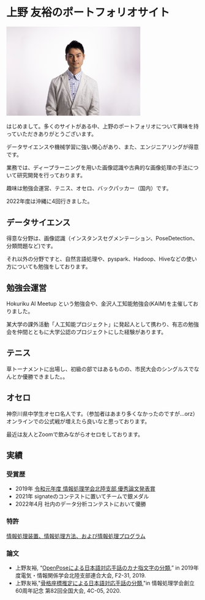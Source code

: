 # 上野 友裕のポートフォリオサイト

<img src="./Images/selfie.jpg" width="350">

はじめまして。多くのサイトがある中、上野のポートフォリオについて興味を持っていただきありがとうございます。

データサイエンスや機械学習に強い関心があり、また、エンジニアリングが得意です。

業務では、ディープラーニングを用いた画像認識や古典的な画像処理の手法について研究開発を行っております。

趣味は勉強会運営、テニス、オセロ、バックパッカー（国内）です。

2022年度は沖縄に4回行きました。

## データサイエンス

得意な分野は、画像認識（インスタンスセグメンテーション、PoseDetection、分類問題など)です。

それ以外の分野ですと、自然言語処理や、pyspark、Hadoop、Hiveなどの使い方についても勉強をしております。

## 勉強会運営
Hokuriku AI Meetup という勉強会や、金沢人工知能勉強会(KAIM)を主催しておりました。

某大学の課外活動「人工知能プロジェクト」に発起人として携わり、有志の勉強会を仲間とともに大学公認のプロジェクトにした経験があります。

## テニス
草トーナメントに出場し、初級の部ではあるものの、市民大会のシングルスでなんとか優勝できました。。


## オセロ

神奈川県中学生オセロ名人です。（参加者はあまり多くなかったのですが...orz）
オンラインでの公式戦が増えたら良いなと思っております。

最近は友人とZoomで飲みながらオセロをしております。

## 実績

### 受賞歴

- 2019年 <a href="https://www.ipsj-hokuriku.gr.jp/awards/pdf/2019/yusyu_ronbun.pdf">令和元年度 情報処理学会北陸支部 優秀論文発表賞</a>
- 2021年 signateのコンテストに置いてチームで銀メダル
- 2022年4月 社内のデータ分析コンテストにおいて優勝

### 特許

<a href="https://jglobal.jst.go.jp/detail?JGLOBAL_ID=202203019651724059">情報処理装置、情報処理方法、および情報処理プログラム</a>

### 論文

- 上野友裕, “<a href="https://jglobal.jst.go.jp/detail?JGLOBAL_ID=202002277386532439">OpenPoseによる日本語対応手話のカナ指文字の分類</a>,” in 2019年度電気・情報関係学会北陸支部連合大会, F2-31, 2019.
- 上野友裕,"<a href="https://jglobal.jst.go.jp/detail?JGLOBAL_ID=202002258201817410">骨格座標推定による日本語対応手話の分類</a>,"in 情報処理学会創立60周年記念 第82回全国大会, 4C-05, 2020.


